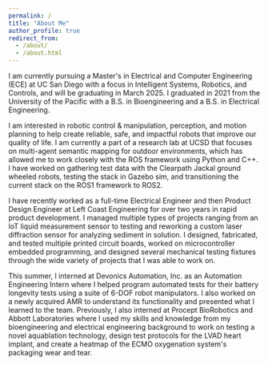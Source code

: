 ```yaml
---
permalink: /
title: "About Me"
author_profile: true
redirect_from: 
  - /about/
  - /about.html
---
```


I am currently pursuing a Master's in Electrical and Computer Engineering (ECE) at UC San Diego with a focus in Intelligent Systems, Robotics, and Controls, and will be graduating in March 2025. I graduated in 2021 from the University of the Pacific with a B.S. in Bioengineering and a B.S. in Electrical Engineering. 

I am interested in robotic control & manipulation, perception, and motion planning to help create reliable, safe, and impactful robots that improve our quality of life. I am currently a part of a research lab at UCSD that focuses on multi-agent semantic mapping for outdoor environments, which has allowed me to work closely with the ROS framework using Python and C++. I have worked on gathering test data with the Clearpath Jackal ground wheeled robots, testing the stack in Gazebo sim, and transitioning the current stack on the ROS1 framework to ROS2. 

I have recently worked as a full-time Electrical Engineer and then Product Design Engineer at Left Coast Engineering for over two years in rapid product development. I managed multiple types of projects ranging from an IoT liquid measurement sensor to testing and reworking a custom laser diffraction sensor for analyzing sediment in solution. I designed, fabricated, and tested multiple printed circuit boards, worked on microcontroller embedded programming, and designed several mechanical testing fixtures through the wide variety of projects that I was able to work on. 

This summer, I interned at Devonics Automation, Inc. as an Automation Engineering Intern where I helped program automated tests for their battery longevity tests using a suite of 6-DOF robot manipulators. I also worked on a newly acquired AMR to understand its functionality and presented what I learned to the team. Previously, I also interned at Procept BioRobotics and Abbott Laboratories where I used my skills and knowledge from my bioengineering and electrical engineering background to work on testing a novel aquablation technology, design test protocols for the LVAD heart implant, and create a heatmap of the ECMO oxygenation system's packaging wear and tear.

